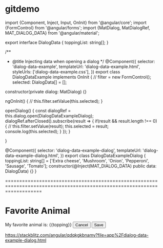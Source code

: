 # gitdemo

import {Component, Inject, Input, OnInit} from '@angular/core';
import {FormControl} from '@angular/forms';
import {MatDialog, MatDialogRef, MAT_DIALOG_DATA} from '@angular/material';

export interface DialogData {
  toppingList: string[];
}

/**
 * @title Injecting data when opening a dialog
 */
@Component({
  selector: 'dialog-data-example',
  templateUrl: 'dialog-data-example.html',
  styleUrls: ['dialog-data-example.css'],
})
export class DialogDataExample implements OnInit {
  // filter = new FormControl();
  selected: DialogData[] = [];

  constructor(private dialog: MatDialog) {}

  ngOnInit() {
    // this.filter.setValue(this.selected);
  }

  openDialog() {
    const dialogRef = this.dialog.open(DialogDataExampleDialog);
    dialogRef.afterClosed().subscribe(result => {
      if(result && result.length !== 0) {
        // this.filter.setValue(result);
        this.selected = result;
        console.log(this.selected);
      }
    });
  }

}

@Component({
  selector: 'dialog-data-example-dialog',
  templateUrl: 'dialog-data-example-dialog.html',
})
export class DialogDataExampleDialog {
  toppingList: string[] = ['Extra cheese', 'Mushroom', 'Onion', 'Pepperoni', 'Sausage', 'Tomato'];
  constructor(@Inject(MAT_DIALOG_DATA) public data: DialogData) {}
}

=========================================================================================================================
<h1 mat-dialog-title>Favorite Animal</h1>
<div mat-dialog-content>
  My favorite animal is:
  <mat-form-field>
    <mat-select [(value)]="selected" placeholder="Select Roles" 
      name="selected" multiple required>
      <mat-option *ngFor="let topping of toppingList;" 
        [value]="topping"> {{topping}}
      </mat-option>
    </mat-select>
  </mat-form-field>
  <mat-dialog-actions align="end">
    <button mat-button mat-dialog-close>Cancel</button>
    <button mat-button [mat-dialog-close]="selected" cdkFocusInitial>Save</button>
  </mat-dialog-actions>
</div>


https://stackblitz.com/angular/qdqkgkbnamy?file=app%2Fdialog-data-example-dialog.html

